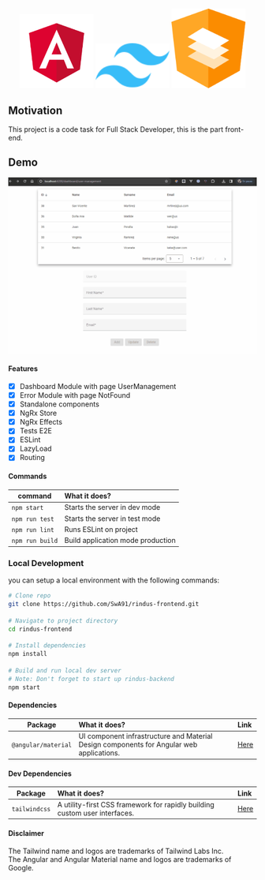 <p align="center">
    <img src="src/assets/preview/angular.png" width="150">
    <img src="src/assets/preview/tailwindcss.svg" width="150">
    <img src="src/assets/preview/material.png" width="150">
</p>

## Motivation

This project is a code task for Full Stack Developer, this is the part front-end.

## Demo

<p>
  <img alt="Preview" src="src/assets/preview/preview.gif">
</p>

#### Features

- [x] Dashboard Module with page UserManagement
- [x] Error Module with page NotFound
- [x] Standalone components
- [x] NgRx Store
- [x] NgRx Effects
- [x] Tests E2E
- [x] ESLint
- [x] LazyLoad
- [x] Routing

#### Commands

| command                   | What it does?                                 |
| ------------------------- | :-------------------------------------------- |
| `npm start`               | Starts the server in dev mode                 |
| `npm run test`            | Starts the server in test mode                |
| `npm run lint`            | Runs ESLint on project                        |
| `npm run build`           | Build application mode production             |

### Local Development

you can setup a local environment with the following commands:

```bash
# Clone repo
git clone https://github.com/SwA91/rindus-frontend.git

# Navigate to project directory
cd rindus-frontend

# Install dependencies
npm install

# Build and run local dev server
# Note: Don't forget to start up rindus-backend
npm start
```

#### Dependencies

| Package            | What it does?                                                                               | Link                                                   |
| ------------------ | :------------------------------------------------------------------------------------------ | :----------------------------------------------------- |
| `@angular/material` | UI component infrastructure and Material Design components for Angular web applications. | [Here](https://www.npmjs.com/package/@angular/material) |


#### Dev Dependencies

| Package                       | What it does?                                                                                            | Link                                                              |
| ----------------------------- | :------------------------------------------------------------------------------------------------------- | :---------------------------------------------------------------- |
| `tailwindcss`                 | A utility-first CSS framework for rapidly building custom user interfaces.                               | [Here](https://www.npmjs.com/package/tailwindcss)                 |


#### Disclaimer

The Tailwind name and logos are trademarks of Tailwind Labs Inc.
<br>
The Angular and Angular Material name and logos are trademarks of Google.
